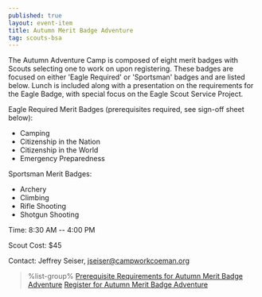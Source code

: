 ```yaml
---
published: true
layout: event-item
title: Autumn Merit Badge Adventure
tag: scouts-bsa
---
```


The Autumn Adventure Camp is composed of eight merit badges with Scouts selecting one to work on upon registering. These badges are focused on either 'Eagle Required' or 'Sportsman' badges and are listed below. Lunch is included along with a presentation on the requirements for the Eagle Badge, with special focus on the Eagle Scout Service Project.

Eagle Required Merit Badges (prerequisites required, see sign-off sheet below):

- Camping
- Citizenship in the Nation
- Citizenship in the World
- Emergency Preparedness

Sportsman Merit Badges:

- Archery
- Climbing
- Rifle Shooting
- Shotgun Shooting

Time: 8:30 AM -- 4:00 PM

Scout Cost: $45

Contact: Jeffrey Seiser, [jseiser@campworkcoeman.org](mailto:jseiser@campworkcoeman.org)

> %list-group%
> <a href="{{ site.url }}/pdf/2023/2023-autumn-merit-badge-adventure-prereqs.pdf" class="list-group-item">Prerequisite Requirements for Autumn Merit Badge Adventure</a>
> <a href="https://scoutingevent.com/066-74662" class="list-group-item">Register for Autumn Merit Badge Adventure</a>
